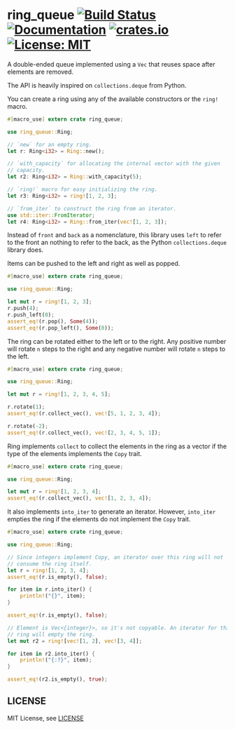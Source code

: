 # ring_queue [![Build Status](https://travis-ci.org/erizocosmico/ring_queue.svg?branch=master)](https://travis-ci.org/erizocosmico/ring_queue) [![Documentation](https://docs.rs/ring_queue/badge.svg)](https://docs.rs/ring_queue) [![crates.io](https://img.shields.io/crates/v/ring_queue.svg)](https://crates.io/crates/ring_queue) [![License: MIT](https://img.shields.io/badge/License-MIT-yellow.svg)](https://opensource.org/licenses/MIT)

A double-ended queue implemented using a `Vec` that reuses space after
elements are removed.

The API is heavily inspired on `collections.deque` from Python.

You can create a ring using any of the available constructors or the `ring!` macro.

```rust
#[macro_use] extern crate ring_queue;

use ring_queue::Ring;

// `new` for an empty ring.
let r: Ring<i32> = Ring::new();

// `with_capacity` for allocating the internal vector with the given
// capacity.
let r2: Ring<i32> = Ring::with_capacity(5);

// `ring!` macro for easy initializing the ring.
let r3: Ring<i32> = ring![1, 2, 3];

// `from_iter` to construct the ring from an iterator.
use std::iter::FromIterator;
let r4: Ring<i32> = Ring::from_iter(vec![1, 2, 3]);
```

Instead of `front` and `back` as a nomenclature, this library uses `left`
to refer to the front an nothing to refer to the back, as the Python
`collections.deque` library does.

Items can be pushed to the left and right as well as popped.

```rust
#[macro_use] extern crate ring_queue;

use ring_queue::Ring;

let mut r = ring![1, 2, 3];
r.push(4);
r.push_left(0);
assert_eq!(r.pop(), Some(4));
assert_eq!(r.pop_left(), Some(0));
```

The ring can be rotated either to the left or to the right. Any positive
number will rotate `n` steps to the right and any negative number will
rotate `n` steps to the left.

```rust
#[macro_use] extern crate ring_queue;

use ring_queue::Ring;

let mut r = ring![1, 2, 3, 4, 5];

r.rotate(1);
assert_eq!(r.collect_vec(), vec![5, 1, 2, 3, 4]);

r.rotate(-2);
assert_eq!(r.collect_vec(), vec![2, 3, 4, 5, 1]);
```

Ring implements `collect` to collect the elements in the ring as a vector
if the type of the elements implements the `Copy` trait.

```rust
#[macro_use] extern crate ring_queue;

use ring_queue::Ring;

let mut r = ring![1, 2, 3, 4];
assert_eq!(r.collect_vec(), vec![1, 2, 3, 4]);
```

It also implements `into_iter` to generate an iterator. However,
`into_iter` empties the ring if the elements do not implement the `Copy` trait.

```rust
#[macro_use] extern crate ring_queue;

use ring_queue::Ring;

// Since integers implement Copy, an iterator over this ring will not
// consume the ring itself.
let r = ring![1, 2, 3, 4];
assert_eq!(r.is_empty(), false);

for item in r.into_iter() {
    println!("{}", item);
}

assert_eq!(r.is_empty(), false);

// Element is Vec<{integer}>, so it's not copyable. An iterator for this
// ring will empty the ring.
let mut r2 = ring![vec![1, 2], vec![3, 4]];

for item in r2.into_iter() {
    println!("{:?}", item);
}

assert_eq!(r2.is_empty(), true);
```

## LICENSE

MIT License, see [LICENSE](/LICENSE)
